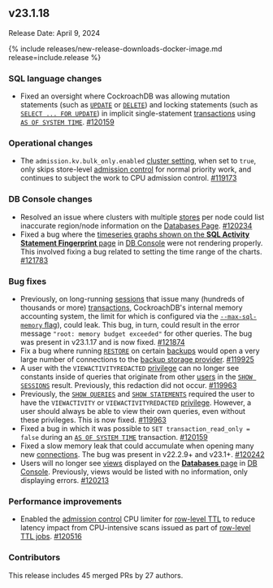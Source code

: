 ## v23.1.18

Release Date: April 9, 2024

{% include releases/new-release-downloads-docker-image.md release=include.release %}

<h3 id="v23-1-18-sql-language-changes">SQL language changes</h3>

- Fixed an oversight where CockroachDB was allowing mutation statements (such as [`UPDATE`](https://www.cockroachlabs.com/docs/v23.1/update) or [`DELETE`](https://www.cockroachlabs.com/docs/v23.1/delete)) and locking statements (such as [`SELECT ... FOR UPDATE`](https://www.cockroachlabs.com/docs/v23.1/select-for-update)) in implicit single-statement [transactions](https://www.cockroachlabs.com/docs/v23.1/transactions) using [`AS OF SYSTEM TIME`](https://www.cockroachlabs.com/docs/v23.1/as-of-system-time). [#120159][#120159]

<h3 id="v23-1-18-operational-changes">Operational changes</h3>

- The `admission.kv.bulk_only.enabled` [cluster setting](https://www.cockroachlabs.com/docs/v23.1/cluster-settings#setting-admission-kv-bulk-only-enabled), when set to `true`, only skips store-level [admission control](https://www.cockroachlabs.com/docs/v23.1/admission-control) for normal priority work, and continues to subject the work to CPU admission control. [#119173][#119173]

<h3 id="v23-1-18-db-console-changes">DB Console changes</h3>

- Resolved an issue where clusters with multiple [stores](https://www.cockroachlabs.com/docs/v23.1/cockroach-start#store) per node could list inaccurate region/node information on the [Databases Page](https://www.cockroachlabs.com/docs/v23.1/ui-databases-page). [#120234][#120234]
- Fixed a bug where the [timeseries graphs shown on the **SQL Activity Statement Fingerprint** page](https://www.cockroachlabs.com/docs/v23.1/ui-statements-page#charts) in [DB Console](https://www.cockroachlabs.com/docs/v23.1/ui-overview) were not rendering properly. This involved fixing a bug related to setting the time range of the charts. [#121783][#121783]

<h3 id="v23-1-18-bug-fixes">Bug fixes</h3>

- Previously, on long-running [sessions](https://www.cockroachlabs.com/docs/v23.1/show-sessions) that issue many (hundreds of thousands or more) [transactions](https://www.cockroachlabs.com/docs/v23.1/transactions), CockroachDB's internal memory accounting system, the limit for which is configured via the [`--max-sql-memory` flag](https://www.cockroachlabs.com/docs/v23.1/cockroach-start#general)), could leak. This bug, in turn, could result in the error message `"root: memory budget exceeded"` for other queries. The bug was present in v23.1.17 and is now fixed. [#121874][#121874]
- Fix a bug where running [`RESTORE`](https://www.cockroachlabs.com/docs/v23.1/restore) on certain [backups](https://www.cockroachlabs.com/docs/v23.1/backup-and-restore-overview) would open a very large number of connections to the [backup storage provider](https://www.cockroachlabs.com/docs/v23.1/use-cloud-storage). [#119925][#119925]
- A user with the `VIEWACTIVITYREDACTED` [privilege](https://www.cockroachlabs.com/docs/v23.1/security-reference/authorization#managing-privileges) can no longer see constants inside of queries that originate from other [users](https://www.cockroachlabs.com/docs/v23.1/security-reference/authorization#roles) in the [`SHOW SESSIONS`](https://www.cockroachlabs.com/docs/v23.1/show-sessions) result. Previously, this redaction did not occur. [#119963][#119963]
- Previously, the [`SHOW QUERIES`](https://www.cockroachlabs.com/docs/v23.1/show-statements#aliases) and [`SHOW STATEMENTS`](https://www.cockroachlabs.com/docs/v23.1/show-statements) required the user to have the `VIEWACTIVITY` or `VIEWACTIVITYREDACTED` [privilege](https://www.cockroachlabs.com/docs/v23.1/security-reference/authorization#managing-privileges). However, a user should always be able to view their own queries, even without these privileges. This is now fixed. [#119963][#119963]
- Fixed a bug in which it was possible to `SET transaction_read_only = false` during an [`AS OF SYSTEM TIME`](https://www.cockroachlabs.com/docs/v23.1/as-of-system-time) transaction. [#120159][#120159]
- Fixed a slow memory leak that could accumulate when opening many new [connections](https://www.cockroachlabs.com/docs/v23.1/connection-pooling). The bug was present in v22.2.9+ and v23.1+. [#120242][#120242]
- Users will no longer see [views](https://www.cockroachlabs.com/docs/v23.1/views) displayed on the [**Databases** page](https://www.cockroachlabs.com/docs/v23.1/ui-databases-page) in [DB Console](https://www.cockroachlabs.com/docs/v23.1/ui-overview). Previously, views would be listed with no information, only displaying errors. [#120213][#120213]

<h3 id="v23-1-18-performance-improvements">Performance improvements</h3>

- Enabled the [admission control](https://www.cockroachlabs.com/docs/v23.1/admission-control) CPU limiter for [row-level TTL](https://www.cockroachlabs.com/docs/v23.1/row-level-ttl) to reduce latency impact from CPU-intensive scans issued as part of [row-level TTL jobs](https://www.cockroachlabs.com/docs/v23.1/row-level-ttl#view-scheduled-ttl-jobs). [#120516][#120516]

<div class="release-note-contributors" markdown="1">

<h3 id="v23-1-18-contributors">Contributors</h3>

This release includes 45 merged PRs by 27 authors.

</div>

[#119173]: https://github.com/cockroachdb/cockroach/pull/119173
[#119827]: https://github.com/cockroachdb/cockroach/pull/119827
[#119855]: https://github.com/cockroachdb/cockroach/pull/119855
[#119925]: https://github.com/cockroachdb/cockroach/pull/119925
[#119963]: https://github.com/cockroachdb/cockroach/pull/119963
[#119969]: https://github.com/cockroachdb/cockroach/pull/119969
[#120020]: https://github.com/cockroachdb/cockroach/pull/120020
[#120159]: https://github.com/cockroachdb/cockroach/pull/120159
[#120213]: https://github.com/cockroachdb/cockroach/pull/120213
[#120234]: https://github.com/cockroachdb/cockroach/pull/120234
[#120242]: https://github.com/cockroachdb/cockroach/pull/120242
[#120429]: https://github.com/cockroachdb/cockroach/pull/120429
[#120516]: https://github.com/cockroachdb/cockroach/pull/120516
[#121783]: https://github.com/cockroachdb/cockroach/pull/121783
[#121874]: https://github.com/cockroachdb/cockroach/pull/121874
